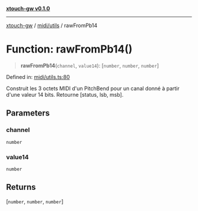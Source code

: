 [**xtouch-gw v0.1.0**](../../../README.md)

***

[xtouch-gw](../../../README.md) / [midi/utils](../README.md) / rawFromPb14

# Function: rawFromPb14()

> **rawFromPb14**(`channel`, `value14`): \[`number`, `number`, `number`\]

Defined in: [midi/utils.ts:80](https://github.com/JulienCr/xtouch-gw/blob/4762a61efc98f67cb78942b4a0e2d9f4848bdf43/src/midi/utils.ts#L80)

Construit les 3 octets MIDI d'un PitchBend pour un canal donné à partir d'une valeur 14 bits.
Retourne [status, lsb, msb].

## Parameters

### channel

`number`

### value14

`number`

## Returns

\[`number`, `number`, `number`\]
